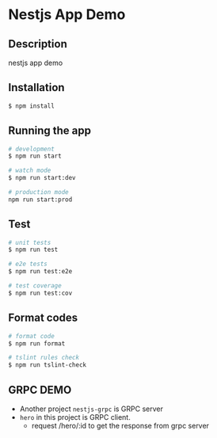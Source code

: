# Nestjs App Demo

## Description

nestjs app demo 

## Installation

```bash
$ npm install
```

## Running the app

```bash
# development
$ npm run start

# watch mode
$ npm run start:dev

# production mode
npm run start:prod
```

## Test

```bash
# unit tests
$ npm run test

# e2e tests
$ npm run test:e2e

# test coverage
$ npm run test:cov
```

## Format codes

```bash
# format code
$ npm run format

# tslint rules check
$ npm run tslint-check
```
## GRPC DEMO

- Another project `nestjs-grpc` is GRPC server
- `hero` in this project is GRPC client.
  - request /hero/:id to get the response from grpc server
